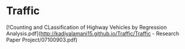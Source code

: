 # Traffic

[!Counting and CLassification of Highway Vehicles by Regression Analysis.pdf](http://kadiyalamani15.github.io/Traffic/Traffic - Research Paper Project/07100903.pdf)
